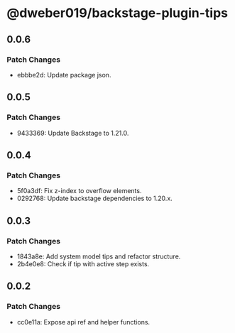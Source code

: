 # @dweber019/backstage-plugin-tips

## 0.0.6

### Patch Changes

- ebbbe2d: Update package json.

## 0.0.5

### Patch Changes

- 9433369: Update Backstage to 1.21.0.

## 0.0.4

### Patch Changes

- 5f0a3df: Fix z-index to overflow elements.
- 0292768: Update backstage dependencies to 1.20.x.

## 0.0.3

### Patch Changes

- 1843a8e: Add system model tips and refactor structure.
- 2b4e0e8: Check if tip with active step exists.

## 0.0.2

### Patch Changes

- cc0e11a: Expose api ref and helper functions.
